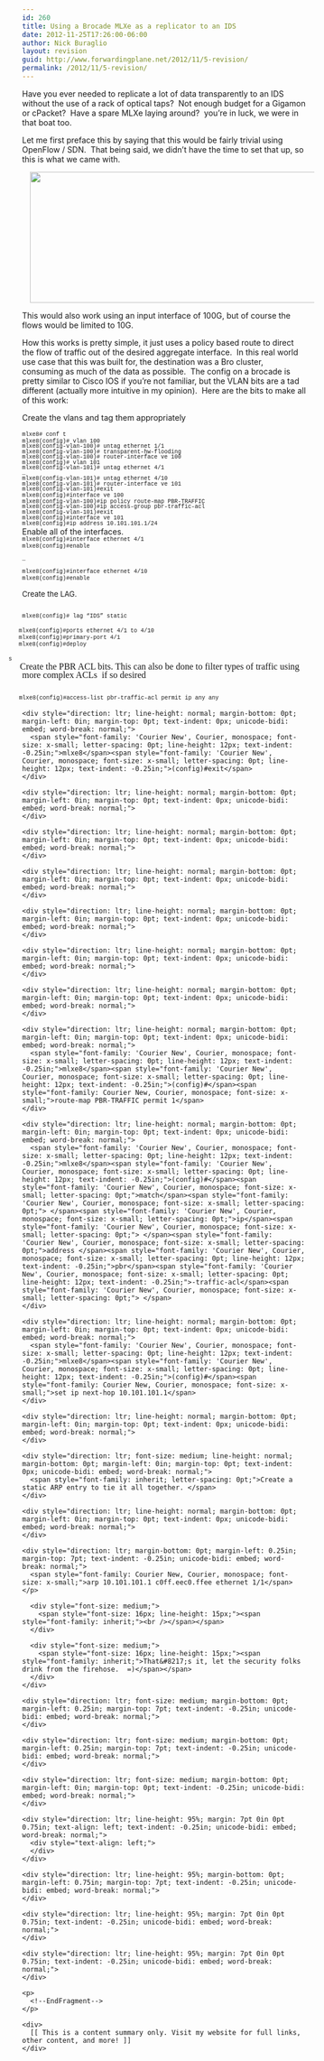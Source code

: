 ```yaml
---
id: 260
title: Using a Brocade MLXe as a replicator to an IDS
date: 2012-11-25T17:26:00-06:00
author: Nick Buraglio
layout: revision
guid: http://www.forwardingplane.net/2012/11/5-revision/
permalink: /2012/11/5-revision/
---
```

Have you ever needed to replicate a lot of data transparently to an IDS without the use of a rack of optical taps?  Not enough budget for a Gigamon or cPacket?  Have a spare MLXe laying around?  you&#8217;re in luck, we were in that boat too. 

Let me first preface this by saying that this would be fairly trivial using OpenFlow / SDN.  That being said, we didn&#8217;t have the time to set that up, so this is what we came with. 



<div style="clear: both; text-align: center;">
  <a href="http://3.bp.blogspot.com/-dkBh5cQqBtc/UKPe167KFsI/AAAAAAABbFY/5DP_E2YVWgg/s1600/TransHWFlood.jpg" style="margin-left: 1em; margin-right: 1em;"><img border="0" height="232" src="http://3.bp.blogspot.com/-dkBh5cQqBtc/UKPe167KFsI/AAAAAAABbFY/5DP_E2YVWgg/s640/TransHWFlood.jpg" width="640" /></a>
</div>

This would also work using an input interface of 100G, but of course the flows would be limited to 10G. 

How this works is pretty simple, it just uses a policy based route to direct the flow of traffic out of the desired aggregate interface.  In this real world use case that this was built for, the destination was a Bro cluster, consuming as much of the data as possible.  The config on a brocade is pretty similar to Cisco IOS if you&#8217;re not familiar, but the VLAN bits are a tad different (actually more intuitive in my opinion).  Here are the bits to make all of this work: 

Create the vlans and tag them appropriately

<div style="text-align: left;">
  <span style="font-family: Courier New, Courier, monospace; font-size: x-small;"><span style="letter-spacing: 0pt; line-height: 15px; text-indent: -24px; vertical-align: baseline;">mlxe8# </span><span style="letter-spacing: 0pt; line-height: 15px; text-indent: -24px; vertical-align: baseline;">conf</span><span style="letter-spacing: 0pt; line-height: 15px; text-indent: -24px; vertical-align: baseline;"> t</span></span><br /><span style="font-family: 'Courier New', Courier, monospace; font-size: x-small; letter-spacing: 0pt; line-height: 95%; text-indent: -0.25in; vertical-align: baseline;">mlxe8(</span><span style="font-family: 'Courier New', Courier, monospace; font-size: x-small; letter-spacing: 0pt; line-height: 95%; text-indent: -0.25in; vertical-align: baseline;">config</span><span style="font-family: 'Courier New', Courier, monospace; font-size: x-small; letter-spacing: 0pt; line-height: 95%; text-indent: -0.25in; vertical-align: baseline;">)# </span><span style="font-family: 'Courier New', Courier, monospace; font-size: x-small; letter-spacing: 0pt; line-height: 95%; text-indent: -0.25in; vertical-align: baseline;">vlan</span><span style="font-family: 'Courier New', Courier, monospace; font-size: x-small; letter-spacing: 0pt; line-height: 95%; text-indent: -0.25in; vertical-align: baseline;"> 100</span><br /><span style="font-family: 'Courier New', Courier, monospace; font-size: x-small; letter-spacing: 0pt; line-height: 95%; text-indent: -0.25in; vertical-align: baseline;">mlxe8(config-vlan-100)# </span><span style="font-family: 'Courier New', Courier, monospace; font-size: x-small; line-height: 95%; text-indent: -0.25in;">un</span><span style="font-family: 'Courier New', Courier, monospace; font-size: x-small; letter-spacing: 0pt; line-height: 95%; text-indent: -0.25in; vertical-align: baseline;">tag </span><span style="font-family: 'Courier New', Courier, monospace; font-size: x-small; letter-spacing: 0pt; line-height: 95%; text-indent: -0.25in; vertical-align: baseline;">ethernet</span><span style="font-family: 'Courier New', Courier, monospace; font-size: x-small; letter-spacing: 0pt; line-height: 95%; text-indent: -0.25in; vertical-align: baseline;"> 1/1</span><br /><span style="font-family: 'Courier New', Courier, monospace; font-size: x-small; line-height: 95%; text-indent: -0.25in;">mlxe8</span><span style="font-family: 'Courier New', Courier, monospace; font-size: x-small; line-height: 95%; text-indent: -0.25in;">(config-vlan-100)# transparent-hw-flooding</span><br /><span style="font-family: 'Courier New', Courier, monospace; font-size: x-small; line-height: 95%; text-indent: -0.25in;">mlxe8(config-vlan-100)# router-interface ve 100</span><br /><span style="font-family: 'Courier New', Courier, monospace; font-size: x-small; letter-spacing: 0pt; line-height: 95%; text-indent: -0.25in; vertical-align: baseline;">mlxe8(</span><span style="font-family: 'Courier New', Courier, monospace; font-size: x-small; letter-spacing: 0pt; line-height: 95%; text-indent: -0.25in; vertical-align: baseline;">config</span><span style="font-family: 'Courier New', Courier, monospace; font-size: x-small; line-height: 95%; text-indent: -0.25in;">)</span><span style="font-family: 'Courier New', Courier, monospace; font-size: x-small; letter-spacing: 0pt; line-height: 95%; text-indent: -0.25in; vertical-align: baseline;"># </span><span style="font-family: 'Courier New', Courier, monospace; font-size: x-small; line-height: 95%; text-indent: -0.25in;">vlan 101</span><br /><span style="font-family: 'Courier New', Courier, monospace; font-size: x-small; letter-spacing: 0pt; line-height: 95%; text-indent: -0.25in; vertical-align: baseline;">mlxe8(config-vlan-101)# </span><span style="font-family: 'Courier New', Courier, monospace; font-size: x-small; line-height: 95%; text-indent: -0.25in;">untag </span><span style="font-family: 'Courier New', Courier, monospace; font-size: x-small; letter-spacing: 0pt; line-height: 95%; text-indent: -0.25in; vertical-align: baseline;">ethernet</span><span style="font-family: 'Courier New', Courier, monospace; font-size: x-small; letter-spacing: 0pt; line-height: 95%; text-indent: -0.25in; vertical-align: baseline;"> 4/1</span><br /><span style="font-family: 'Courier New', Courier, monospace; font-size: x-small; letter-spacing: 0pt; line-height: 95%; text-indent: -0.25in;">&#8230;</span><br /><span style="font-family: 'Courier New', Courier, monospace; font-size: x-small; letter-spacing: 0pt; line-height: 95%; text-indent: -0.25in; vertical-align: baseline;">mlxe8(config-vlan-101)# </span><span style="font-family: 'Courier New', Courier, monospace; font-size: x-small; line-height: 95%; text-indent: -0.25in;">untag </span><span style="font-family: 'Courier New', Courier, monospace; font-size: x-small; letter-spacing: 0pt; line-height: 95%; text-indent: -0.25in; vertical-align: baseline;">ethernet</span><span style="font-family: 'Courier New', Courier, monospace; font-size: x-small; letter-spacing: 0pt; line-height: 95%; text-indent: -0.25in; vertical-align: baseline;"> 4/10</span><br /><span style="font-family: 'Courier New', Courier, monospace; font-size: x-small; letter-spacing: 0pt; line-height: 95%; text-indent: -0.25in; vertical-align: baseline;">mlxe8(config-vlan-101)# router-interface </span><span style="font-family: 'Courier New', Courier, monospace; font-size: x-small; letter-spacing: 0pt; line-height: 95%; text-indent: -0.25in; vertical-align: baseline;">ve</span><span style="font-family: 'Courier New', Courier, monospace; font-size: x-small; letter-spacing: 0pt; line-height: 95%; text-indent: -0.25in; vertical-align: baseline;"> 101</span><br /><span style="font-family: 'Courier New', Courier, monospace; font-size: x-small; letter-spacing: 0pt; line-height: 95%; text-indent: -0.25in;">mlxe8</span><span style="font-family: 'Courier New', Courier, monospace; font-size: x-small; letter-spacing: 0pt; line-height: 95%; text-indent: -0.25in;">(config-vlan-101)#</span><span style="font-family: 'Courier New', Courier, monospace; font-size: x-small; letter-spacing: 0pt; line-height: 95%; text-indent: -0.25in;">exit</span><br /><span style="font-family: 'Courier New', Courier, monospace; font-size: x-small; letter-spacing: 0pt; line-height: 12px; text-indent: -0.25in; vertical-align: baseline;">mlxe8(</span><span style="font-family: 'Courier New', Courier, monospace; font-size: x-small; letter-spacing: 0pt; line-height: 12px; text-indent: -0.25in; vertical-align: baseline;">config</span><span style="font-family: 'Courier New', Courier, monospace; font-size: x-small; letter-spacing: 0pt; line-height: 12px; text-indent: -0.25in; vertical-align: baseline;">)#</span><span style="font-family: 'Courier New', Courier, monospace; font-size: x-small; letter-spacing: 0pt; line-height: 95%; text-indent: -0.25in;">interface </span><span style="font-family: 'Courier New', Courier, monospace; font-size: x-small; letter-spacing: 0pt; line-height: 95%; text-indent: -0.25in;">ve</span><span style="font-family: 'Courier New', Courier, monospace; font-size: x-small; letter-spacing: 0pt; line-height: 95%; text-indent: -0.25in;"> 100</span><br /><span style="font-family: 'Courier New', Courier, monospace; font-size: x-small; letter-spacing: 0pt; line-height: 95%; text-indent: -0.25in;">mlxe8</span><span style="font-family: 'Courier New', Courier, monospace; font-size: x-small; letter-spacing: 0pt; line-height: 95%; text-indent: -0.25in;">(config-vlan-100)#</span><span style="font-family: 'Courier New', Courier, monospace; font-size: x-small; letter-spacing: 0pt; line-height: 95%; text-indent: -0.25in;">ip</span><span style="font-family: 'Courier New', Courier, monospace; font-size: x-small; letter-spacing: 0pt; line-height: 95%; text-indent: -0.25in;"> policy route-map PBR-TRAFFIC</span><br /><span style="font-family: 'Courier New', Courier, monospace; font-size: x-small; letter-spacing: 0pt; line-height: 95%; text-indent: -0.25in;">mlxe8</span><span style="font-family: 'Courier New', Courier, monospace; font-size: x-small; letter-spacing: 0pt; line-height: 95%; text-indent: -0.25in;">(config-vlan-100)#</span><span style="font-family: 'Courier New', Courier, monospace; font-size: x-small; letter-spacing: 0pt; line-height: 95%; text-indent: -0.25in;">ip</span><span style="font-family: 'Courier New', Courier, monospace; font-size: x-small; letter-spacing: 0pt; line-height: 95%; text-indent: -0.25in;"> access-group </span><span style="font-family: 'Courier New', Courier, monospace; font-size: x-small; letter-spacing: 0pt; line-height: 95%; text-indent: -0.25in;">pbr</span><span style="font-family: 'Courier New', Courier, monospace; font-size: x-small; letter-spacing: 0pt; line-height: 95%; text-indent: -0.25in;">-traffic-acl</span>
</div>

<div style="direction: ltr; margin-bottom: 0pt; margin-left: 0in; margin-top: 0pt; text-align: left; unicode-bidi: embed; word-break: normal;">
  <span style="font-family: Courier New, Courier, monospace; font-size: x-small;"><span style="letter-spacing: 0pt; line-height: 95%; text-indent: -0.25in;">mlxe8</span><span style="letter-spacing: 0pt; line-height: 95%; text-indent: -0.25in;">(config-vlan-101)#exit</span></span>
</div>

<div style="direction: ltr; margin-bottom: 0pt; margin-left: 0in; margin-top: 0pt; text-align: left; unicode-bidi: embed; word-break: normal;">
  <span style="font-family: Courier New, Courier, monospace; font-size: x-small;"><span style="letter-spacing: 0pt; line-height: 95%; text-indent: -0.25in;">mlxe8</span><span style="letter-spacing: 0pt; line-height: 95%; text-indent: -0.25in;">(config)#</span>interface ve 101</span>
</div>

<div style="direction: ltr; margin-bottom: 0pt; margin-left: 0in; margin-top: 0pt; text-align: left; unicode-bidi: embed; word-break: normal;">
  <span style="font-family: Courier New, Courier, monospace; font-size: x-small;"><span style="letter-spacing: 0pt; line-height: 95%; text-indent: -0.25in;">mlxe8</span><span style="letter-spacing: 0pt; line-height: 95%; text-indent: -0.25in;">(config)#</span><span style="letter-spacing: 0pt; line-height: 95%; text-indent: -0.25in;">ip</span><span style="letter-spacing: 0pt; line-height: 95%; text-indent: -0.25in;"> address 10.101.101.1/24</span></span>
</div>

<div style="direction: ltr; margin-bottom: 0pt; margin-left: 0in; margin-top: 0pt; text-align: left; unicode-bidi: embed; word-break: normal;">
</div>

<div style="direction: ltr; margin-bottom: 0pt; margin-left: 0in; margin-top: 0pt; text-align: left; unicode-bidi: embed; word-break: normal;">
  <span style="font-family: inherit;">Enable all of the interfaces.</span>
</div>

<div style="direction: ltr; margin-bottom: 0pt; margin-left: 0in; margin-top: 0pt; unicode-bidi: embed; word-break: normal;">
</div>

<div style="direction: ltr; margin-bottom: 0pt; margin-left: 0in; margin-top: 0pt; unicode-bidi: embed; word-break: normal;">
</div>

<div style="direction: ltr; font-size: small; margin-bottom: 0pt; margin-left: 0in; margin-top: 0pt; text-align: left; unicode-bidi: embed; word-break: normal;">
</div>

<div style="direction: ltr; margin-bottom: 0pt; margin-left: 0in; margin-top: 0pt; text-align: left; unicode-bidi: embed; word-break: normal;">
  <span style="font-family: Courier New, Courier, monospace; font-size: x-small;"><span style="letter-spacing: 0pt; line-height: 12px; text-indent: -0.25in;">mlxe8</span><span style="letter-spacing: 0pt; line-height: 12px; text-indent: -0.25in;">(config)#</span>interface ethernet 4/1</span>
</div>

<div style="direction: ltr; margin-bottom: 0pt; margin-left: 0in; margin-top: 0pt; text-align: left; unicode-bidi: embed; word-break: normal;">
  <span style="font-family: Courier New, Courier, monospace; font-size: x-small;"><span style="letter-spacing: 0pt; line-height: 12px; text-indent: -0.25in;">mlxe8</span><span style="letter-spacing: 0pt; line-height: 12px; text-indent: -0.25in;">(config)#</span><span style="letter-spacing: 0pt; line-height: 95%; text-indent: -0.25in;">enable</span></span>
</div>

<div style="direction: ltr; margin-bottom: 0pt; margin-left: 0in; margin-top: 0pt; text-align: left; unicode-bidi: embed; word-break: normal;">
  <span style="font-family: Courier New, Courier, monospace; font-size: x-small;"><br /></span>
</div>

<div style="direction: ltr; margin-bottom: 0pt; margin-left: 0in; margin-top: 0pt; text-align: left; unicode-bidi: embed; word-break: normal;">
  <span style="font-family: Courier New, Courier, monospace; font-size: x-small;">&#8230;</span>
</div>

<div style="direction: ltr; margin-bottom: 0pt; margin-left: 0in; margin-top: 0pt; text-align: left; unicode-bidi: embed; word-break: normal;">
  <span style="font-family: Courier New, Courier, monospace; font-size: x-small;"><br /></span>
</div>

<div style="direction: ltr; margin-bottom: 0pt; margin-left: 0in; margin-top: 0pt; unicode-bidi: embed; word-break: normal;">
</div>

<div style="direction: ltr; margin-bottom: 0pt; margin-left: 0in; margin-top: 0pt; text-align: left; unicode-bidi: embed; word-break: normal;">
  <span style="font-family: Courier New, Courier, monospace; font-size: x-small;"><span style="letter-spacing: 0pt; line-height: 12px; text-indent: -0.25in;">mlxe8</span><span style="letter-spacing: 0pt; line-height: 12px; text-indent: -0.25in;">(config)#</span>interface ethernet 4/10</span>
</div>

<div style="direction: ltr; margin-bottom: 0pt; margin-left: 0in; margin-top: 0pt; text-align: left; unicode-bidi: embed; word-break: normal;">
  <span style="font-family: Courier New, Courier, monospace; font-size: x-small;"><span style="letter-spacing: 0pt; line-height: 12px; text-indent: -0.25in;">mlxe8</span><span style="letter-spacing: 0pt; line-height: 12px; text-indent: -0.25in;">(config)#</span><span style="letter-spacing: 0pt; line-height: 95%; text-indent: -0.25in;">enable</span></span>
</div>

<div style="direction: ltr; margin-bottom: 0pt; margin-left: 0in; margin-top: 0pt; text-align: left; unicode-bidi: embed; word-break: normal;">
  <span style="letter-spacing: 0pt; line-height: 95%; text-indent: -0.25in;"><br /></span>
</div>

<div style="direction: ltr; font-size: small; margin-bottom: 0pt; margin-left: 0in; margin-top: 0pt; text-align: left; unicode-bidi: embed; word-break: normal;">
  <span style="font-family: inherit; font-size: small;">Create the LAG.</span>
</div>

<span style="font-family: 'Courier New', Courier, monospace; font-size: x-small; letter-spacing: 0pt; line-height: 12px; text-indent: -0.25in;"><br /></span><span style="font-family: 'Courier New', Courier, monospace; font-size: x-small; letter-spacing: 0pt; line-height: 12px; text-indent: -0.25in;">mlxe8</span><span style="font-family: 'Courier New', Courier, monospace; font-size: x-small; letter-spacing: 0pt; line-height: 12px; text-indent: -0.25in;">(config)# lag </span><span style="font-family: Courier New, Courier, monospace; font-size: x-small; text-indent: -0.25in;">“IDS” static</span>

<div style="direction: ltr; margin-bottom: 0pt; margin-left: 0in; margin-top: 0pt; text-indent: -0.25in; unicode-bidi: embed; word-break: normal;">
  <span style="font-family: 'Courier New', Courier, monospace; font-size: x-small; letter-spacing: 0pt; line-height: 12px; text-indent: -0.25in;">   mlxe8</span><span style="font-family: 'Courier New', Courier, monospace; font-size: x-small; letter-spacing: 0pt; line-height: 12px; text-indent: -0.25in;">(config)#</span><span style="font-family: 'Courier New', Courier, monospace; font-size: x-small; letter-spacing: 0pt; line-height: 95%; text-indent: -0.25in;">ports ethernet 4/1 to 4/10</span>
</div>

<div style="direction: ltr; margin-bottom: 0pt; margin-left: 0in; margin-top: 0pt; text-indent: -0.25in; unicode-bidi: embed; word-break: normal;">
  <span style="font-family: 'Courier New', Courier, monospace; font-size: x-small; letter-spacing: 0pt; line-height: 12px; text-indent: -0.25in;">   mlxe8</span><span style="font-family: 'Courier New', Courier, monospace; font-size: x-small; letter-spacing: 0pt; line-height: 12px; text-indent: -0.25in;">(config)#</span><span style="font-family: Courier New, Courier, monospace; font-size: x-small;">primary-port 4/1</span>
</div>

<div style="direction: ltr; margin-bottom: 0pt; margin-left: 0in; margin-top: 0pt; text-indent: -0.25in; unicode-bidi: embed; word-break: normal;">
  <span style="font-family: 'Courier New', Courier, monospace; font-size: x-small; letter-spacing: 0pt; line-height: 12px; text-indent: -0.25in;">   mlxe8</span><span style="font-family: 'Courier New', Courier, monospace; font-size: x-small; letter-spacing: 0pt; line-height: 12px; text-indent: -0.25in;">(config)#</span><span style="font-family: Courier New, Courier, monospace; font-size: x-small;">deploy</span></p> 
  
  <div style="font-family: Times; font-size: medium;">
    <span style="font-family: Courier New, Courier, monospace; font-size: x-small;">s</span>
  </div>
  
  <div style="font-family: Times; font-size: medium;">
    <span style="font-size: 16px; line-height: 15px;">     Create the PBR ACL bits. This can also be done to filter types of traffic using more complex ACLs  if so desired</span>
  </div>
  
  <div style="font-family: Times; font-size: medium;">
    <span style="font-family: 'Courier New', Courier, monospace; font-size: x-small; letter-spacing: 0pt; line-height: 12px; text-indent: -0.25in;">   </span>
  </div>
  
  <p>
    <span style="font-family: 'Courier New', Courier, monospace; font-size: x-small; letter-spacing: 0pt; line-height: 12px; text-indent: -0.25in;"><span style="font-family: Times; font-size: small;">  </span>  mlxe8</span><span style="font-family: 'Courier New', Courier, monospace; font-size: x-small; letter-spacing: 0pt; line-height: 12px; text-indent: -0.25in;">(config)#</span><span style="font-family: Courier New, Courier, monospace; font-size: x-small; text-indent: 0px;">access-list </span><span style="font-family: 'Courier New', Courier, monospace; font-size: x-small; letter-spacing: 0pt; line-height: 12px; text-indent: -0.25in;">pbr</span><span style="font-family: 'Courier New', Courier, monospace; font-size: x-small; letter-spacing: 0pt; line-height: 12px; text-indent: -0.25in;">-traffic-acl</span><span style="font-family: Courier New, Courier, monospace; font-size: x-small; text-indent: 0px;"> permit ip any any</span></div> 
    
    <div style="direction: ltr; line-height: normal; margin-bottom: 0pt; margin-left: 0in; margin-top: 0pt; text-indent: 0px; unicode-bidi: embed; word-break: normal;">
      <span style="font-family: 'Courier New', Courier, monospace; font-size: x-small; letter-spacing: 0pt; line-height: 12px; text-indent: -0.25in;">mlxe8</span><span style="font-family: 'Courier New', Courier, monospace; font-size: x-small; letter-spacing: 0pt; line-height: 12px; text-indent: -0.25in;">(config)#exit</span>
    </div>
    
    <div style="direction: ltr; line-height: normal; margin-bottom: 0pt; margin-left: 0in; margin-top: 0pt; text-indent: 0px; unicode-bidi: embed; word-break: normal;">
    </div>
    
    <div style="direction: ltr; line-height: normal; margin-bottom: 0pt; margin-left: 0in; margin-top: 0pt; text-indent: 0px; unicode-bidi: embed; word-break: normal;">
    </div>
    
    <div style="direction: ltr; line-height: normal; margin-bottom: 0pt; margin-left: 0in; margin-top: 0pt; text-indent: 0px; unicode-bidi: embed; word-break: normal;">
    </div>
    
    <div style="direction: ltr; line-height: normal; margin-bottom: 0pt; margin-left: 0in; margin-top: 0pt; text-indent: 0px; unicode-bidi: embed; word-break: normal;">
    </div>
    
    <div style="direction: ltr; line-height: normal; margin-bottom: 0pt; margin-left: 0in; margin-top: 0pt; text-indent: 0px; unicode-bidi: embed; word-break: normal;">
    </div>
    
    <div style="direction: ltr; line-height: normal; margin-bottom: 0pt; margin-left: 0in; margin-top: 0pt; text-indent: 0px; unicode-bidi: embed; word-break: normal;">
    </div>
    
    <div style="direction: ltr; line-height: normal; margin-bottom: 0pt; margin-left: 0in; margin-top: 0pt; text-indent: 0px; unicode-bidi: embed; word-break: normal;">
      <span style="font-family: 'Courier New', Courier, monospace; font-size: x-small; letter-spacing: 0pt; line-height: 12px; text-indent: -0.25in;">mlxe8</span><span style="font-family: 'Courier New', Courier, monospace; font-size: x-small; letter-spacing: 0pt; line-height: 12px; text-indent: -0.25in;">(config)#</span><span style="font-family: Courier New, Courier, monospace; font-size: x-small;">route-map PBR-TRAFFIC permit 1</span>
    </div>
    
    <div style="direction: ltr; line-height: normal; margin-bottom: 0pt; margin-left: 0in; margin-top: 0pt; text-indent: 0px; unicode-bidi: embed; word-break: normal;">
      <span style="font-family: 'Courier New', Courier, monospace; font-size: x-small; letter-spacing: 0pt; line-height: 12px; text-indent: -0.25in;">mlxe8</span><span style="font-family: 'Courier New', Courier, monospace; font-size: x-small; letter-spacing: 0pt; line-height: 12px; text-indent: -0.25in;">(config)#</span><span style="font-family: 'Courier New', Courier, monospace; font-size: x-small; letter-spacing: 0pt;">match</span><span style="font-family: 'Courier New', Courier, monospace; font-size: x-small; letter-spacing: 0pt;"> </span><span style="font-family: 'Courier New', Courier, monospace; font-size: x-small; letter-spacing: 0pt;">ip</span><span style="font-family: 'Courier New', Courier, monospace; font-size: x-small; letter-spacing: 0pt;"> </span><span style="font-family: 'Courier New', Courier, monospace; font-size: x-small; letter-spacing: 0pt;">address </span><span style="font-family: 'Courier New', Courier, monospace; font-size: x-small; letter-spacing: 0pt; line-height: 12px; text-indent: -0.25in;">pbr</span><span style="font-family: 'Courier New', Courier, monospace; font-size: x-small; letter-spacing: 0pt; line-height: 12px; text-indent: -0.25in;">-traffic-acl</span><span style="font-family: 'Courier New', Courier, monospace; font-size: x-small; letter-spacing: 0pt;"> </span>
    </div>
    
    <div style="direction: ltr; line-height: normal; margin-bottom: 0pt; margin-left: 0in; margin-top: 0pt; text-indent: 0px; unicode-bidi: embed; word-break: normal;">
      <span style="font-family: 'Courier New', Courier, monospace; font-size: x-small; letter-spacing: 0pt; line-height: 12px; text-indent: -0.25in;">mlxe8</span><span style="font-family: 'Courier New', Courier, monospace; font-size: x-small; letter-spacing: 0pt; line-height: 12px; text-indent: -0.25in;">(config)#</span><span style="font-family: Courier New, Courier, monospace; font-size: x-small;">set ip next-hop 10.101.101.1</span>
    </div>
    
    <div style="direction: ltr; line-height: normal; margin-bottom: 0pt; margin-left: 0in; margin-top: 0pt; text-indent: 0px; unicode-bidi: embed; word-break: normal;">
    </div>
    
    <div style="direction: ltr; font-size: medium; line-height: normal; margin-bottom: 0pt; margin-left: 0in; margin-top: 0pt; text-indent: 0px; unicode-bidi: embed; word-break: normal;">
      <span style="font-family: inherit; letter-spacing: 0pt;">Create a static ARP entry to tie it all together. </span>
    </div>
    
    <div style="direction: ltr; line-height: normal; margin-bottom: 0pt; margin-left: 0in; margin-top: 0pt; text-indent: 0px; unicode-bidi: embed; word-break: normal;">
    </div>
    
    <div style="direction: ltr; margin-bottom: 0pt; margin-left: 0.25in; margin-top: 7pt; text-indent: -0.25in; unicode-bidi: embed; word-break: normal;">
      <span style="font-family: Courier New, Courier, monospace; font-size: x-small;">arp 10.101.101.1 c0ff.eec0.ffee ethernet 1/1</span></p> 
      
      <div style="font-size: medium;">
        <span style="font-size: 16px; line-height: 15px;"><span style="font-family: inherit;"><br /></span></span>
      </div>
      
      <div style="font-size: medium;">
        <span style="font-size: 16px; line-height: 15px;"><span style="font-family: inherit;">That&#8217;s it, let the security folks drink from the firehose.  =)</span></span>
      </div>
    </div>
    
    <div style="direction: ltr; font-size: medium; margin-bottom: 0pt; margin-left: 0.25in; margin-top: 7pt; text-indent: -0.25in; unicode-bidi: embed; word-break: normal;">
    </div>
    
    <div style="direction: ltr; font-size: medium; margin-bottom: 0pt; margin-left: 0.25in; margin-top: 7pt; text-indent: -0.25in; unicode-bidi: embed; word-break: normal;">
    </div>
    
    <div style="direction: ltr; font-size: medium; margin-bottom: 0pt; margin-left: 0in; margin-top: 0pt; text-indent: -0.25in; unicode-bidi: embed; word-break: normal;">
    </div>
    
    <div style="direction: ltr; line-height: 95%; margin: 7pt 0in 0pt 0.75in; text-align: left; text-indent: -0.25in; unicode-bidi: embed; word-break: normal;">
      <div style="text-align: left;">
      </div>
    </div>
    
    <div style="direction: ltr; line-height: 95%; margin-bottom: 0pt; margin-left: 0.75in; margin-top: 7pt; text-indent: -0.25in; unicode-bidi: embed; word-break: normal;">
    </div>
    
    <div style="direction: ltr; line-height: 95%; margin: 7pt 0in 0pt 0.75in; text-indent: -0.25in; unicode-bidi: embed; word-break: normal;">
    </div>
    
    <div style="direction: ltr; line-height: 95%; margin: 7pt 0in 0pt 0.75in; text-indent: -0.25in; unicode-bidi: embed; word-break: normal;">
    </div>
    
    <p>
      <!--EndFragment-->
    </p>
    
    <div>
      [[ This is a content summary only. Visit my website for full links, other content, and more! ]]
    </div>